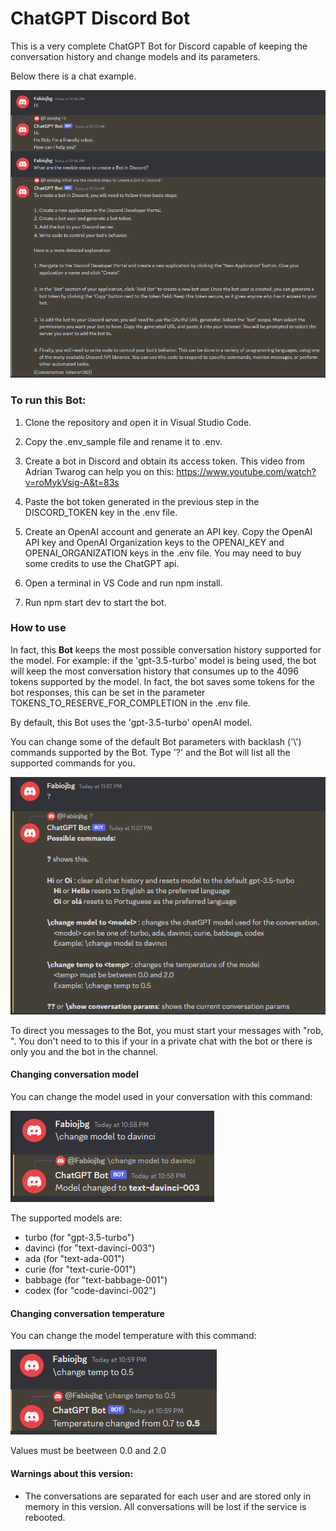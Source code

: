 # ChatGPT Discord Bot
This is a very complete ChatGPT Bot for Discord capable of keeping the conversation history and change models and its parameters. 

Below there is a chat example.

![alt text](./images/chat_sample.png)

### To run this Bot:

1) Clone the repository and open it in Visual Studio Code.

2) Copy the .env_sample file and rename it to .env.

3) Create a bot in Discord and obtain its access token. This video from Adrian Twarog can help you on this: https://www.youtube.com/watch?v=roMykVsig-A&t=83s

4) Paste the bot token generated in the previous step in the DISCORD_TOKEN key in the .env file.

5) Create an OpenAI account and generate an API key. Copy the OpenAI API key and OpenAI Organization keys to the OPENAI_KEY and OPENAI_ORGANIZATION keys in the .env file. You may need to buy some credits to use the ChatGPT api.

6) Open a terminal in VS Code and run npm install.

7) Run npm start dev to start the bot.

### How to use
In fact, this **Bot** keeps the most possible conversation history supported for the model. For example: if the 'gpt-3.5-turbo' model is being used, the bot will keep the most conversation history that consumes up to the 4096 tokens supported by the model. In fact, the bot saves some tokens for the bot responses, this can be set in the parameter TOKENS_TO_RESERVE_FOR_COMPLETION in the .env file.

By default, this Bot uses the 'gpt-3.5-turbo' openAI model. 

You can change some of the default Bot parameters with backlash ('\\') commands supported by the Bot. Type '?' and the Bot will list all the supported commands for you.

![alt text](./images/help_sample.png)

To direct you messages to the Bot, you must start your messages with "rob, ". You don't need to to this if your in a private chat with the bot or there is only you and the bot in the channel.

#### Changing conversation model 

You can change the model used in your conversation with this command:

![alt text](./images/change_model_sample.png)

The supported models are:
 - turbo (for "gpt-3.5-turbo")
 - davinci (for "text-davinci-003")
 - ada (for "text-ada-001")
 - curie (for "text-curie-001")
 - babbage (for "text-babbage-001")
 - codex (for "code-davinci-002")


#### Changing conversation temperature
You can change the model temperature with this command:

![alt text](./images/change_temperature_sample.png)

Values must be beetween 0.0 and 2.0

#### Warnings about this version: 
- The conversations are separated for each user and are stored only in memory in this version. All conversations will be lost if the service is rebooted. 




